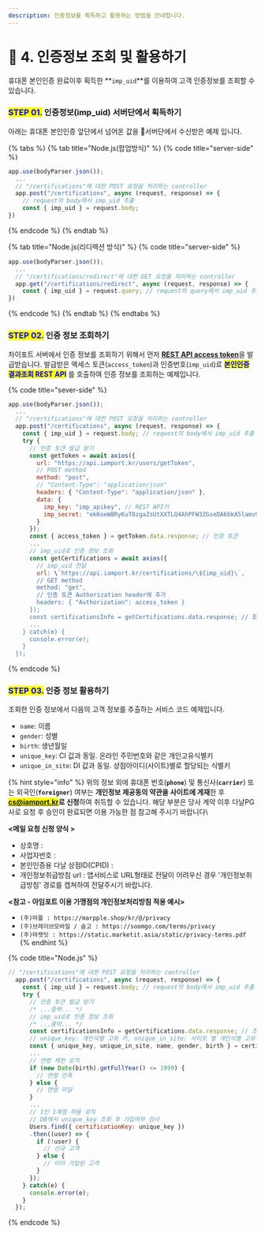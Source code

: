 ```yaml
---
description: 인증정보를 획득하고 활용하는 방법을 안내합니다.
---
```


# 🤹 4. 인증정보 조회 및 활용하기

휴대폰 본인인증 완료이후 획득한 **`imp_uid`**를 이용하여 고객 인증정보를 조회할 수 있습니다.

### <mark style="color:blue;">**STEP 01.**</mark> 인증정보(imp\_uid) 서버단에서 획득하기

아래는 휴대폰 본인인증 앞단에서 넘어온 값을 서버단에서 수신받은 예제 입니다.

{% tabs %}
{% tab title="Node.js(팝업방식)" %}
{% code title="server-side" %}
```javascript
app.use(bodyParser.json());
  ...
  // "/certifications"에 대한 POST 요청을 처리하는 controller
  app.post("/certifications", async (request, response) => {
    // request의 body에서 imp_uid 추출
    const { imp_uid } = request.body; 
})
```
{% endcode %}
{% endtab %}

{% tab title="Node.js(리디렉션 방식)" %}
{% code title="server-side" %}
```javascript
app.use(bodyParser.json());
  ...
  // "/certifications/redirect"에 대한 GET 요청을 처리하는 controller
  app.get("/certifications/redirect", async (request, response) => {
    const { imp_uid } = request.query; // request의 query에서 imp_uid 추출
})
```
{% endcode %}
{% endtab %}
{% endtabs %}

### <mark style="color:blue;">**STEP 02.**</mark> 인증 정보 조회하기

차이포트 서버에서 인증 정보를 조회하기 위해서 먼저 [**REST API access token**](../../api/rest-api-access-token.md)을 발급받습니다. 발급받은 액세스 토큰(`access_token`)과 인증번호(`imp_uid`)로 <mark style="color:blue;">**본인인증 결과조회 REST API**</mark> 를 호출하여 인증 정보를 조회하는 예제입니다.

{% code title="sever-side" %}
```javascript
app.use(bodyParser.json());
  ...
  // "/certifications"에 대한 POST 요청을 처리하는 controller
  app.post("/certifications", async (request, response) => {
    const { imp_uid } = request.body; // request의 body에서 imp_uid 추출
    try {
      // 인증 토큰 발급 받기
      const getToken = await axios({
        url: "https://api.iamport.kr/users/getToken",
        // POST method
        method: "post", 
        // "Content-Type": "application/json"
        headers: { "Content-Type": "application/json" }, 
        data: {
          imp_key: "imp_apikey", // REST API키
          imp_secret: "ekKoeW8RyKuT0zgaZsUtXXTLQ4AhPFW3ZGseDA6bkA5lamv9OqDMnxyeB9wqOsuO9W3Mx9YSJ4dTqJ3f" // REST API Secret
        }
      });
      const { access_token } = getToken.data.response; // 인증 토큰
      ...
      // imp_uid로 인증 정보 조회
      const getCertifications = await axios({
        // imp_uid 전달
        url: \`https://api.iamport.kr/certifications/\${imp_uid}\`, 
        // GET method
        method: "get", 
        // 인증 토큰 Authorization header에 추가
        headers: { "Authorization": access_token } 
      });
      const certificationsInfo = getCertifications.data.response; // 조회한 인증 정보
      ...
    } catch(e) {
      console.error(e);
    }
  });
```
{% endcode %}

### <mark style="color:blue;">**STEP 03.**</mark> 인증 정보 활용하기

조회한 인증 정보에서 다음의 고객 정보를 추출하는 서비스 코드 예제입니다.

* `name`: 이름
* `gender`: 성별
* `birth`: 생년월일
* `unique_key`: CI 값과 동일. 온라인 주민번호와 같은 개인고유식별키
* `unique_in_site`: DI 값과 동일. 상점아이디(사이트)별로 할당되는 식별키

{% hint style="info" %}
위의 정보 외에 휴대폰 번호(**`phone`**) 및 통신사(**`carrier`**) 또는 외국인(**`foreigner`**) 여부는 **개인정보 제공동의 약관을 사이트에 게재**한 후 <mark style="color:red;">**cs@iamport.kr**</mark>**로 신청**하여 취득할 수 있습니다. 해당 부분은 당사 계약 이후 다날PG사로 요청 후 승인이 완료되면 이용 가능한 점 참고해 주시기 바랍니다\


**<메일 요청 신청 양식 >**

* 상호명 :
* 사업자번호 :
* 본인인증용 다날 상점ID(CPID) :
* 개인정보취급방침 url : 앱서비스로 URL형태로 전달이 어려우신 경우 '개인정보취급방침' 경로를 캡쳐하여 전달주시기 바랍니다.



**<참고 - 아임포트 이용 가맹점의 개인정보처리방침 적용 예시>**

* `(주)마플 : https://marpple.shop/kr/@/privacy`
* `(주)브레이브모바일 / 숨고 : https://soomgo.com/terms/privacy`
* `(주)마켓잇 : https://static.marketit.asia/static/privacy-terms.pdf`
{% endhint %}



{% code title="Node.js" %}
```javascript
// "/certifications"에 대한 POST 요청을 처리하는 controller
  app.post("/certifications", async (request, response) => {
    const { imp_uid } = request.body; // request의 body에서 imp_uid 추출
    try {
      // 인증 토큰 발급 받기
      /* ...중략... */
      // imp_uid로 인증 정보 조회
      /* ...중략... */
      const certificationsInfo = getCertifications.data.response; // 조회한 인증 정보
      // unique_key: 개인식별 고유 키, unique_in_site: 사이트 별 개인식별 고유 키
      const { unique_key, unique_in_site, name, gender, birth } = certificationsInfo;
      ...
      // 연령 제한 로직
      if (new Date(birth).getFullYear() <= 1999) {
        // 연령 만족
      } else {
        // 연령 미달
      }
      ...
      // 1인 1계정 허용 로직
      // DB에서 unique_key 조회 후 가입여부 검사
      Users.find({ certificationKey: unique_key })
      .then((user) => {
        if (!user) {
          // 신규 고객
        } else {
          // 이미 가입된 고객
        }
      });
    } catch(e) {
      console.error(e);
    }
  });
```
{% endcode %}
